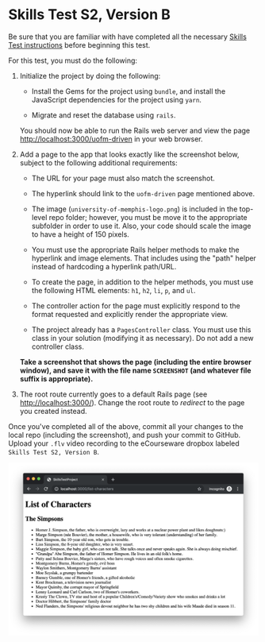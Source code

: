 # Skills Test S2, Version B

Be sure that you are familiar with have completed all the necessary [Skills Test instructions](https://memphis-cs.github.io/comp-4081/skills-test-instructions/) before beginning this test.

For this test, you must do the following:

1. Initialize the project by doing the following:

    - Install the Gems for the project using `bundle`, and install the JavaScript dependencies for the project using `yarn`.

    - Migrate and reset the database using `rails`.

    You should now be able to run the Rails web server and view the page <http://localhost:3000/uofm-driven> in your web browser.

1. Add a page to the app that looks exactly like the screenshot below, subject to the following additional requirements:

    - The URL for your page must also match the screenshot.

    - The hyperlink should link to the `uofm-driven` page mentioned above.

    - The image (`university-of-memphis-logo.png`) is included in the top-level repo folder; however, you must be move it to the appropriate subfolder in order to use it. Also, your code should scale the image to have a height of 150 pixels.

    - You must use the appropriate Rails helper methods to make the hyperlink and image elements. That includes using the "path" helper instead of hardcoding a hyperlink path/URL.

    - To create the page, in addition to the helper methods, you must use the following HTML elements: `h1`, `h2`, `li`, `p`, and `ul`.

    - The controller action for the page must explicitly respond to the format requested and explicitly render the appropriate view.

    - The project already has a `PagesController` class. You must use this class in your solution (modifying it as necessary). Do not add a new controller class.

    **Take a screenshot that shows the page (including the entire browser window), and save it with the file name `SCREENSHOT` (and whatever file suffix is appropriate).**

1. The root route currently goes to a default Rails page (see <http://localhost:3000/>). Change the root route to _redirect_ to the page you created instead.

Once you've completed all of the above, commit all your changes to the local repo (including the screenshot), and push your commit to GitHub. Upload your `.flv` video recording to the eCourseware dropbox labeled `Skills Test S2, Version B`.

![A screen shot of a webpage](./fig01.png)
